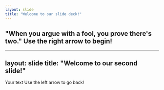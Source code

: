 ```yaml
---
layout: slide
title: "Welcome to our slide deck!"
---
```

"When you argue with a fool, you prove there's two."
Use the right arrow to begin!
---
---
layout: slide
title: "Welcome to our second slide!"
---
Your text
Use the left arrow to go back!
